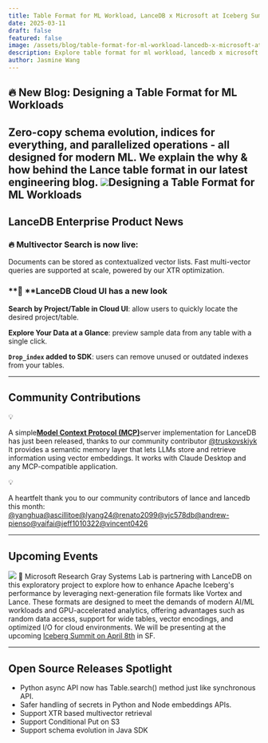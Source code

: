 ```yaml
---
title: Table Format for ML Workload, LanceDB x Microsoft at Iceberg Summit
date: 2025-03-11
draft: false
featured: false
image: /assets/blog/table-format-for-ml-workload-lancedb-x-microsoft-at-iceberg-summit/table-format-for-ml-workload-lancedb-x-microsoft-at-iceberg-summit.png
description: Explore table format for ml workload, lancedb x microsoft at iceberg summit with practical insights and expert guidance from the LanceDB team.
author: Jasmine Wang
---
```

## 🔥 New Blog: Designing a Table Format for ML Workloads

Zero-copy schema evolution, indices for everything, and parallelized operations - all designed for modern ML. We explain the why & how behind the Lance table format in our latest engineering blog. 
[![](https://lh7-rt.googleusercontent.com/docsz/AD_4nXdx3fW8KgRgPtcC1J_iQyDjZ5-MaZmQ5WAYHsKcyXNbua7GB8T9Zg4GBxtLdBTqDp3gJlnCKDbibwhP5AVGLyeAn_mZwZTNu3kDRVz8nvXeX2UosVrBvhsSvyOHJnFniTye7JuwYw?key=tkZp4h4vA_vLk6VcW4_MtpiJ)](__GHOST_URL__/designing-a-table-format-for-ml-workloads/)Designing a Table Format for ML Workloads
---

## LanceDB Enterprise Product News

### 🔥 Multivector Search is now live:

Documents can be stored as contextualized vector lists. Fast multi-vector queries are supported at scale, powered by our XTR optimization.

### **🌱 **LanceDB Cloud UI has a new look

**Search by Project/Table in Cloud UI**: allow users to quickly locate the desired project/table.

**Explore Your Data at a Glance**: preview sample data from any table with a single click.

**`Drop_index` added to SDK**: users can remove unused or outdated indexes from your tables.

---

## Community Contributions

💡

A simple[**Model Context Protocol (MCP)**](https://github.com/kyryl-opens-ml/mcp-server-lancedb)server implementation for LanceDB has just been released, thanks to our community contributor [@truskovskiyk](https://github.com/truskovskiyk) It provides a semantic memory layer that lets LLMs store and retrieve information using vector embeddings. It works with Claude Desktop and any MCP-compatible application. 

💡

A heartfelt thank you to our community contributors of lance and lancedb this month: [@yanghua](https://github.com/yanghua)[@ascillitoe](https://github.com/ascillitoe)[@lyang24](https://github.com/lyang24)[@renato2099](https://github.com/renato2099)[@vjc578db](https://github.com/vjc578db)[@andrew-pienso](https://github.com/andrew-pienso)[@vaifai](https://github.com/vaifai)[@jeff1010322](https://github.com/jeff1010322)[@vincent0426](https://github.com/vincent0426)

---

## Upcoming Events
![](__GHOST_URL__/content/images/2025/03/Screenshot-2025-03-03-at-12.28.10-AM.png)
🥳 Microsoft Research Gray Systems Lab is partnering with LanceDB on this exploratory project to explore how to enhance Apache Iceberg's performance by leveraging next-generation file formats like Vortex and Lance. These formats are designed to meet the demands of modern AI/ML workloads and GPU-accelerated analytics, offering advantages such as random data access, support for wide tables, vector encodings, and optimized I/O for cloud environments. We will be presenting at the upcoming [Iceberg Summit on April 8th](https://www.icebergsummit2025.com/) in SF. 

---

## Open Source Releases Spotlight 

- Python async API now has Table.search() method just like synchronous API.
- Safer handling of secrets in Python and Node embeddings APIs.
- Support XTR based multivector retrieval
- Support Conditional Put on S3
- Support schema evolution in Java SDK
